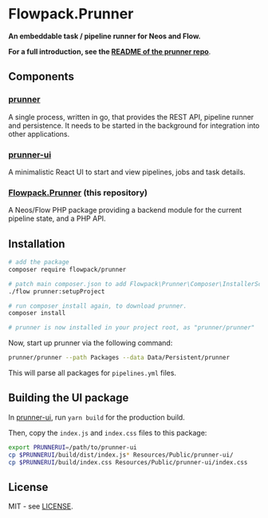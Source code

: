# Flowpack.Prunner

**An embeddable task / pipeline runner for Neos and Flow.**

**For a full introduction, see the [README of the prunner repo](https://github.com/Flowpack/prunner)**.

## Components

### [prunner](https://github.com/Flowpack/prunner)

A single process, written in go, that provides the REST API, pipeline runner and persistence.
It needs to be started in the background for integration into other applications.

### [prunner-ui](https://github.com/Flowpack/prunner-ui)

A minimalistic React UI to start and view pipelines, jobs and task details.

### [Flowpack.Prunner](https://github.com/Flowpack/Flowpack.Prunner) (this repository)

A Neos/Flow PHP package providing a backend module for the current pipeline state, and a PHP API.

## Installation

```bash
# add the package
composer require flowpack/prunner

# patch main composer.json to add Flowpack\Prunner\Composer\InstallerScripts::postUpdateAndInstall to post-install-cmd and post-update-cmd 
./flow prunner:setupProject

# run composer install again, to download prunner.
composer install

# prunner is now installed in your project root, as "prunner/prunner"
```

Now, start up prunner via the following command:

```bash
prunner/prunner --path Packages --data Data/Persistent/prunner
```

This will parse all packages for `pipelines.yml` files. 


## Building the UI package

In [prunner-ui](https://github.com/Flowpack/prunner-ui), run `yarn build`
for the production build.

Then, copy the `index.js` and `index.css` files to this package:

```bash
export PRUNNERUI=/path/to/prunner-ui
cp $PRUNNERUI/build/dist/index.js* Resources/Public/prunner-ui/
cp $PRUNNERUI/build/index.css Resources/Public/prunner-ui/index.css 
```

## License

MIT - see [LICENSE](LICENSE).
